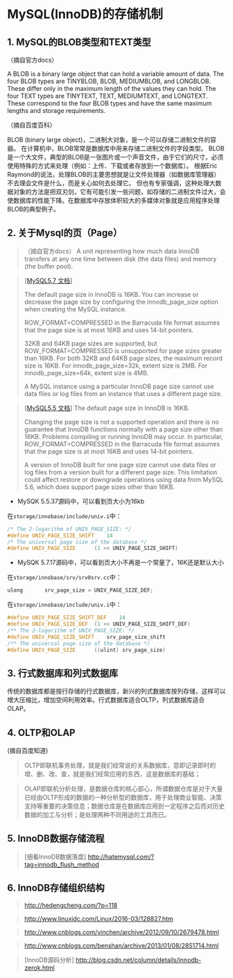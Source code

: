 # MySQL(InnoDB)的存储机制

## 1. MySQL的BLOB类型和TEXT类型

（摘自官方docs）
>
A BLOB is a binary large object that can hold a variable amount of data. The four BLOB types are TINYBLOB, BLOB, MEDIUMBLOB, and LONGBLOB. These differ only in the maximum length of the values they can hold. The four TEXT types are TINYTEXT, TEXT, MEDIUMTEXT, and LONGTEXT. These correspond to the four BLOB types and have the same maximum lengths and storage requirements. 

（摘自百度百科）
>
BLOB (binary large object)，二进制大对象，是一个可以存储二进制文件的容器。
在计算机中，BLOB常常是数据库中用来存储二进制文件的字段类型。
BLOB是一个大文件，典型的BLOB是一张图片或一个声音文件，由于它们的尺寸，必须使用特殊的方式来处理（例如：上传、下载或者存放到一个数据库）。
根据Eric Raymond的说法，处理BLOB的主要思想就是让文件处理器（如数据库管理器）不去理会文件是什么，而是关心如何去处理它。
但也有专家强调，这种处理大数据对象的方法是把双刃剑，它有可能引发一些问题，如存储的二进制文件过大，会使数据库的性能下降。在数据库中存放体积较大的多媒体对象就是应用程序处理BLOB的典型例子。

## 2. 关于Mysql的页（Page）
>（摘自官方docs）
>A unit representing how much data InnoDB transfers at any one time between disk (the data files) and memory (the buffer pool). 

>[[MySQL5.7 文档](https://dev.mysql.com/doc/refman/5.7/en/innodb-restrictions.html)]
>
>The default page size in InnoDB is 16KB. You can increase or decrease the page size by configuring the innodb_page_size option when creating the MySQL instance.
>
>ROW_FORMAT=COMPRESSED in the Barracuda file format assumes that the page size is at most 16KB and uses 14-bit pointers.
>
>32KB and 64KB page sizes are supported, but ROW_FORMAT=COMPRESSED is unsupported for page sizes greater than 16KB. For both 32KB and 64KB page sizes, the maximum record size is 16KB. For innodb_page_size=32k, extent size is 2MB. For innodb_page_size=64k, extent size is 4MB.
>
>A MySQL instance using a particular InnoDB page size cannot use data files or log files from an instance that uses a different page size.


>[[MySQL5.5 文档](https://dev.mysql.com/doc/refman/5.5/en/innodb-restrictions.html)]
>The default page size in InnoDB is 16KB.
>
>Changing the page size is not a supported operation and there is no guarantee that InnoDB functions normally with a page size other than 16KB. Problems compiling or running InnoDB may occur. In particular, ROW_FORMAT=COMPRESSED in the Barracuda file format assumes that the page size is at most 16KB and uses 14-bit pointers.
>
>A version of InnoDB built for one page size cannot use data files or log files from a version built for a different page size. This limitation could affect restore or downgrade operations using data from MySQL 5.6, which does support page sizes other than 16KB.


* MySQK 5.5.37源码中，可以看到页大小为16kb

在`storage/innobase/include/univ.i`中：
```cpp
/* The 2-logarithm of UNIV_PAGE_SIZE: */
#define UNIV_PAGE_SIZE_SHIFT	14
/* The universal page size of the database */
#define UNIV_PAGE_SIZE		(1 << UNIV_PAGE_SIZE_SHIFT)
```


* MySQK 5.7.17源码中，可以看到页大小不再是一个常量了，16K还是默认大小

在`storage/innobase/srv/srv0srv.cc`中：
```cpp
ulong		srv_page_size = UNIV_PAGE_SIZE_DEF;
```
在`storage/innobase/include/univ.i`中：
```cpp
#define UNIV_PAGE_SIZE_SHIFT_DEF	14
#define UNIV_PAGE_SIZE_DEF	(1 << UNIV_PAGE_SIZE_SHIFT_DEF)
/** The 2-logarithm of UNIV_PAGE_SIZE: */
#define UNIV_PAGE_SIZE_SHIFT	srv_page_size_shift
/** The universal page size of the database */
#define UNIV_PAGE_SIZE		((ulint) srv_page_size)
```

## 3. 行式数据库和列式数据库
传统的数据库都是按行存储的行式数据库，新兴的列式数据库按列存储，这样可以增大压缩比，增加空间利用效率。行式数据库适合OLTP，列式数据库适合OLAP。

## 4. OLTP和OLAP
(摘自百度知道)
>OLTP即联机事务处理，就是我们经常说的关系数据库，意即记录即时的增、删、改、查，就是我们经常应用的东西，这是数据库的基础；

>OLAP即联机分析处理，是数据仓库的核心部心，所谓数据仓库是对于大量已经由OLTP形成的数据的一种分析型的数据库，用于处理商业智能、决策支持等重要的决策信息；数据仓库是在数据库应用到一定程序之后而对历史数据的加工与分析；是处理两种不同用途的工具而已。

## 5. InnoDB数据存储流程

> [细看InnoDB数据落盘]  http://hatemysql.com/?tag=innodb_flush_method

## 6. InnoDB存储组织结构

>http://hedengcheng.com/?p=118

>http://www.linuxidc.com/Linux/2016-03/128827.htm

>http://www.cnblogs.com/vinchen/archive/2012/09/10/2679478.html

> http://www.cnblogs.com/benshan/archive/2013/01/08/2851714.html

>[InnoDB源码分析]  http://blog.csdn.net/column/details/innodb-zerok.html






